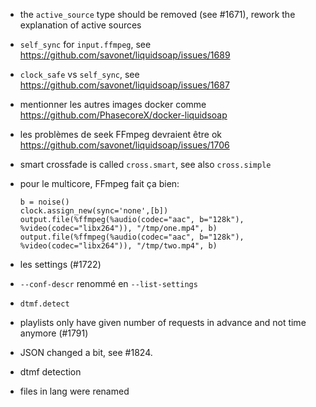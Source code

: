 - the `active_source` type should be removed (see #1671), rework the explanation
  of active sources
- `self_sync` for `input.ffmpeg`, see
  <https://github.com/savonet/liquidsoap/issues/1689>
- `clock_safe` vs `self_sync`, see
  <https://github.com/savonet/liquidsoap/issues/1687>
- mentionner les autres images docker comme
  <https://github.com/PhasecoreX/docker-liquidsoap>
- les problèmes de seek FFmpeg devraient être ok
  <https://github.com/savonet/liquidsoap/issues/1706>
- smart crossfade is called `cross.smart`, see also `cross.simple`
- pour le multicore, FFmpeg fait ça bien:

  ```
  b = noise()
  clock.assign_new(sync='none',[b])
  output.file(%ffmpeg(%audio(codec="aac", b="128k"), %video(codec="libx264")), "/tmp/one.mp4", b)
  output.file(%ffmpeg(%audio(codec="aac", b="128k"), %video(codec="libx264")), "/tmp/two.mp4", b)
  ```

- les settings (#1722)
- `--conf-descr` renommé en `--list-settings`
- `dtmf.detect`
- playlists only have given number of requests in advance and not time anymore
  (#1791)
- JSON changed a bit, see #1824.
- dtmf detection
- files in lang were renamed
